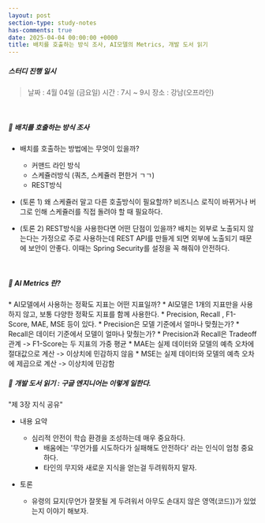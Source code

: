 ```yaml
---
layout: post
section-type: study-notes
has-comments: true
date: 2025-04-04 00:00:00 +0000
title: 배치를 호출하는 방식 조사, AI모델의 Metrics, 개발 도서 읽기
---
```


<h5> 스터디 진행 일시</h5>
<blockquote>날짜 : 4월 04일 (금요일)    
시간 : 7시 ~ 9시    
장소 : 강남(오프라인)
</blockquote>

<br>

<h5>📖 배치를 호출하는 방식 조사 </h5>

* 배치를 호출하는 방법에는 무엇이 있을까? 
  - 커맨드 라인 방식
  - 스케쥴러방식 (쿼츠, 스케쥴러 편한거 ㄱㄱ)  
  - REST방식  


* (토론 1) 왜 스케쥴러 말고 다른 호출방식이 필요할까? 
  <opinion>비즈니스 로직이 바뀌거나 버그로 인해 스케쥴러를 직접 돌려야 할 때 필요하다. </opinion>
* (토론 2) REST방식을 사용한다면 어떤 단점이 있을까?
  <opinion>배치는 외부로 노출되지 않는다는 가정으로 주로 사용하는데 REST API를 만들게 되면 외부에 노출되기 때문에 보안이 안좋다. 이때는 Spring Security를 설정을 꼭 해줘야 안전하다. </opinion>

<br>

<h5>📖 AI Metrics 란?</h5> 
* AI모델에서 사용하는 정확도 지표는 어떤 지표일까?
    * AI모델은 1개의 지표만을 사용하지 않고, 보통 다양한 정확도 지표를 함께 사용한다.
    * Precision, Recall , F1-Score, MAE, MSE 등이 있다. 
      * Precision은 모델 기준에서 얼마나 맞췄는가?
      * Recall은 데이터 기준에서 모델이 얼마나 맞췄는가?
      * Precision과 Recall은 Tradeoff 관계 -> F1-Score는 두 지표의 가중 평균
      * MAE는 실제 데이터와 모델의 예측 오차에 절대값으로 계산 -> 이상치에 민감하지 않음
      * MSE는 실제 데이터와 모델의 예측 오차에 제곱으로 계산 -> 이상치에 민감함    

<br>  
<h5>📖 개발 도서 읽기 : 구글 엔지니어는 이렇게 일한다. </h5>   
"제 3장 지식 공유"  

* 내용 요약 
  * 심리적 안전이 학습 환경을 조성하는데 매우 중요하다.
    * 배움에는 '무언가를 시도하다가 실패해도 안전하다' 라는 인식이 엄청 중요하다.
    * 타인의 무지와 새로운 지식을 얻는걸 두려워하지 말자. 

* 토론 
  * 유령의 묘지(무언가 잘못될 게 두려워서 아무도 손대지 않은 영역(코드))가 있었는지 이야기 해보자.